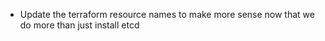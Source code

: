 * Update the terraform resource names to make more sense now that we do more
    than just install etcd
